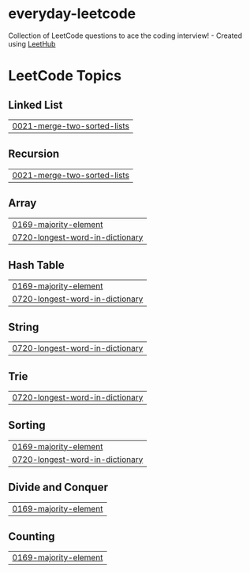 # everyday-leetcode
Collection of LeetCode questions to ace the coding interview! - Created using [LeetHub](https://github.com/QasimWani/LeetHub)

<!---LeetCode Topics Start-->
# LeetCode Topics
## Linked List
|  |
| ------- |
| [0021-merge-two-sorted-lists](https://github.com/sanG-github/everyday-leetcode/tree/master/0021-merge-two-sorted-lists) |
## Recursion
|  |
| ------- |
| [0021-merge-two-sorted-lists](https://github.com/sanG-github/everyday-leetcode/tree/master/0021-merge-two-sorted-lists) |
## Array
|  |
| ------- |
| [0169-majority-element](https://github.com/sanG-github/everyday-leetcode/tree/master/0169-majority-element) |
| [0720-longest-word-in-dictionary](https://github.com/sanG-github/everyday-leetcode/tree/master/0720-longest-word-in-dictionary) |
## Hash Table
|  |
| ------- |
| [0169-majority-element](https://github.com/sanG-github/everyday-leetcode/tree/master/0169-majority-element) |
| [0720-longest-word-in-dictionary](https://github.com/sanG-github/everyday-leetcode/tree/master/0720-longest-word-in-dictionary) |
## String
|  |
| ------- |
| [0720-longest-word-in-dictionary](https://github.com/sanG-github/everyday-leetcode/tree/master/0720-longest-word-in-dictionary) |
## Trie
|  |
| ------- |
| [0720-longest-word-in-dictionary](https://github.com/sanG-github/everyday-leetcode/tree/master/0720-longest-word-in-dictionary) |
## Sorting
|  |
| ------- |
| [0169-majority-element](https://github.com/sanG-github/everyday-leetcode/tree/master/0169-majority-element) |
| [0720-longest-word-in-dictionary](https://github.com/sanG-github/everyday-leetcode/tree/master/0720-longest-word-in-dictionary) |
## Divide and Conquer
|  |
| ------- |
| [0169-majority-element](https://github.com/sanG-github/everyday-leetcode/tree/master/0169-majority-element) |
## Counting
|  |
| ------- |
| [0169-majority-element](https://github.com/sanG-github/everyday-leetcode/tree/master/0169-majority-element) |
<!---LeetCode Topics End-->